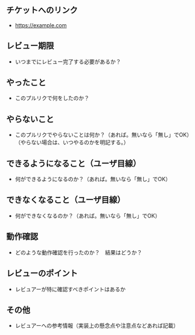 ## チケットへのリンク

* https://example.com

## レビュー期限

* いつまでにレビュー完了する必要があるか？

## やったこと

* このプルリクで何をしたのか？

## やらないこと

* このプルリクでやらないことは何か？（あれば。無いなら「無し」でOK）（やらない場合は、いつやるのかを明記する。）

## できるようになること（ユーザ目線）

* 何ができるようになるのか？（あれば。無いなら「無し」でOK）

## できなくなること（ユーザ目線）

* 何ができなくなるのか？（あれば。無いなら「無し」でOK）

## 動作確認

* どのような動作確認を行ったのか？　結果はどうか？

## レビューのポイント

* レビュアーが特に確認すべきポイントはあるか

## その他

* レビュアーへの参考情報（実装上の懸念点や注意点などあれば記載）